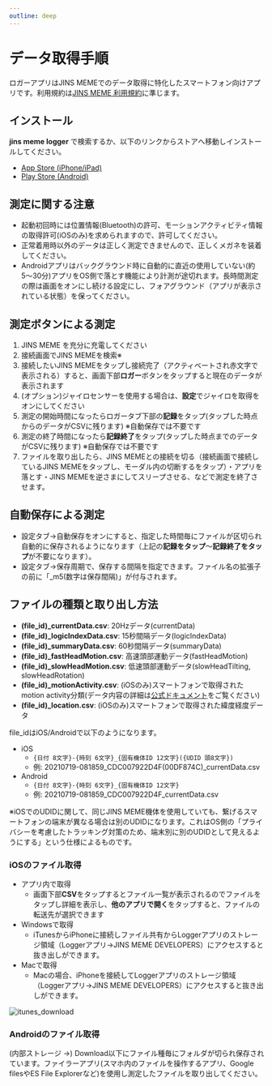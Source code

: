 ```yaml
---
outline: deep
---
```


# データ取得手順<Badge type="tip" text="通常版" />

ロガーアプリはJINS MEMEでのデータ取得に特化したスマートフォン向けアプリです。利用規約は[JINS MEME 利用規約](https://jinsmeme.com/term)に準じます。

## インストール

**jins meme logger** で検索するか、以下のリンクからストアへ移動しインストールしてください。

- [App Store (iPhone/iPad)](https://apps.apple.com/jp/app/jins-meme-logger/id1537937129)
- [Play Store (Android)](https://play.google.com/store/apps/details?id=com.jins_meme.logger4internal)

## 測定に関する注意

- 起動初回時には位置情報(Bluetooth)の許可、モーションアクティビティ情報の取得許可(iOSのみ)を求められますので、許可してください。
- 正常着用時以外のデータは正しく測定できませんので、正しくメガネを装着してください。
- Androidアプリはバックグラウンド時に自動的に直近の使用していない(約5〜30分)アプリをOS側で落とす機能により計測が途切れます。長時間測定の際は画面をオンにし続ける設定にし、フォアグラウンド（アプリが表示されている状態）を保ってください。

## 測定ボタンによる測定

1. JINS MEME を充分に充電してください
2. 接続画面でJINS MEMEを検索※
3. 接続したいJINS MEMEをタップし接続完了（アクティベートされ赤文字で表示される）すると、画面下部**ロガー**ボタンをタップすると現在のデータが表示されます
4. (オプション)ジャイロセンサーを使用する場合は、**設定**でジャイロを取得をオンにしてください
5. 測定の開始時間になったらロガータブ下部の**記録**をタップ(タップした時点からのデータがCSVに残ります) ※自動保存では不要です
6. 測定の終了時間になったら**記録終了**をタップ(タップした時点までのデータがCSVに残ります) ※自動保存では不要です
7. ファイルを取り出したら、JINS MEMEとの接続を切る（接続画面で接続しているJINS MEMEをタップし、モーダル内の切断するをタップ）・アプリを落とす・JINS MEMEを逆さまにしてスリープさせる、などで測定を終了させます。

## 自動保存による測定

- 設定タブ→自動保存をオンにすると、指定した時間毎にファイルが区切られ自動的に保存されるようになります（上記の**記録をタップ**〜**記録終了をタップ**が不要になります）。
- 設定タブ→保存周期で、保存する間隔を指定できます。ファイル名の拡張子の前に「_m5(数字は保存間隔)」が付与されます。

## ファイルの種類と取り出し方法

- **(file_id)_currentData.csv**: 20Hzデータ(currentData)
- **(file_id)_logicIndexData.csv**: 15秒間隔データ(logicIndexData)
- **(file_id)_summaryData.csv**: 60秒間隔データ(summaryData)
- **(file_id)_fastHeadMotion.csv**: 高速頭部運動データ(fastHeadMotion)
- **(file_id)_slowHeadMotion.csv**: 低速頭部運動データ(slowHeadTilting, slowHeadRotation)
- **(file_id)_motionActivity.csv**: (iOSのみ)スマートフォンで取得されたmotion activity分類(データ内容の詳細は[公式ドキュメント](https://developer.apple.com/documentation/coremotion/cmmotionactivity)をご覧ください)
- **(file_id)_location.csv**: (iOSのみ)スマートフォンで取得された緯度経度データ

file_idはiOS/Androidで以下のようになります。

- iOS
    - `{日付 8文字}-{時刻 6文字}_{固有機体ID 12文字}({UDID 頭8文字})`
    - 例: 20210719-081859_CDC007922D4F(00DF874C)_currentData.csv
- Android
    - `{日付 8文字}-{時刻 6文字}_{固有機体ID 12文字}`
    - 例: 20210719-081859_CDC007922D4F_currentData.csv

※iOSでのUDIDに関して、同じJINS MEME機体を使用していても、繋げるスマートフォンの端末が異なる場合は別のUDIDになります。これはOS側の「プライバシーを考慮したトラッキング対策のため、端末別に別のUDIDとして見えるようにする」という仕様によるものです。

### iOSのファイル取得

- アプリ内で取得
    - 画面下部**CSV**をタップするとファイル一覧が表示されるのでファイルをタップし詳細を表示し、**他のアプリで開く**をタップすると、ファイルの転送先が選択できます
- Windowsで取得
    - iTunesからiPhoneに接続しファイル共有からLoggerアプリのストレージ領域（Loggerアプリ→JINS MEME DEVELOPERS）にアクセスすると抜き出しができます。
- Macで取得
    - Macの場合、iPhoneを接続してLoggerアプリのストレージ領域（Loggerアプリ→JINS MEME DEVELOPERS）にアクセスすると抜き出しができます。

![itunes_download](/images/itunes_download.png)

### Androidのファイル取得

(内部ストレージ →) Download以下にファイル種毎にフォルダが切られ保存されています。ファイラーアプリ(スマホ内のファイルを操作するアプリ、Google filesやES File Explorerなど)を使用し測定したファイルを取り出してください。